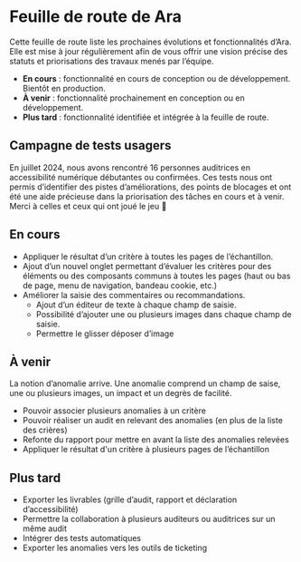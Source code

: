 # Feuille de route de Ara

Cette feuille de route liste les prochaines évolutions et fonctionnalités d’Ara. Elle est mise à jour régulièrement afin de vous offrir une vision précise des statuts et priorisations des travaux menés par l’équipe.

* **En cours** : fonctionnalité en cours de conception ou de développement. Bientôt en production.
* **À venir** : fonctionnalité prochainement en conception ou en développement.
* **Plus tard** : fonctionnalité identifiée et intégrée à la feuille de route.



## Campagne de tests usagers
En juillet 2024, nous avons rencontré 16 personnes auditrices en accessibilité numérique débutantes ou confirmées.
Ces tests nous ont permis d’identifier des pistes d’améliorations, des points de blocages et ont été une aide précieuse dans la priorisation des tâches en cours et à venir. Merci à celles et ceux qui ont joué le jeu :slightly_smiling_face:

## En cours
* Appliquer le résultat d’un critère à toutes les pages de l’échantillon.
* Ajout d’un nouvel onglet permettant d’évaluer les critères pour des éléments ou des composants communs à toutes les pages (haut ou bas de page, menu de navigation, bandeau cookie, etc.)
* Améliorer la saisie des commentaires ou recommandations.
  * Ajout d’un éditeur de texte à chaque champ de saisie.
  * Possibilité d’ajouter une ou plusieurs images dans chaque champ de saisie.
  * Permettre le glisser déposer d’image

## À venir
La notion d’anomalie arrive. Une anomalie comprend un champ de saise, une ou plusieurs images, un impact et un degrès de facilité. 
* Pouvoir associer plusieurs anomalies à un critère
* Pouvoir réaliser un audit en relevant des anomalies (en plus de la liste des crières)
* Refonte du rapport pour mettre en avant la liste des anomalies relevées
* Appliquer le résultat d'un critère à plusieurs pages de l’échantillon


## Plus tard
* Exporter les livrables (grille d’audit, rapport et déclaration d’accessibilité)
* Permettre la collaboration à plusieurs auditeurs ou auditrices sur un même audit
* Intégrer des tests automatiques
* Exporter les anomalies vers les outils de ticketing


